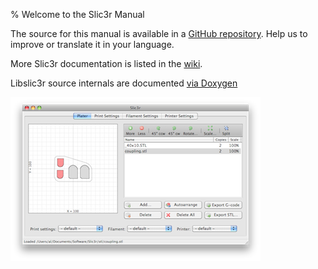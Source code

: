 % Welcome to the Slic3r Manual

The source for this manual is available in a 
[GitHub repository](https://github.com/alexrj/Slic3r-Manual).
Help us to improve or translate it in your language.

More Slic3r documentation is listed in the 
[wiki](https://github.com/alexrj/Slic3r/wiki/Documentation).

Libslic3r source internals are documented [via Doxygen](http://manual.slic3r.org/libslic3r-doc) 

![](images/screenshot1_400px.png)
